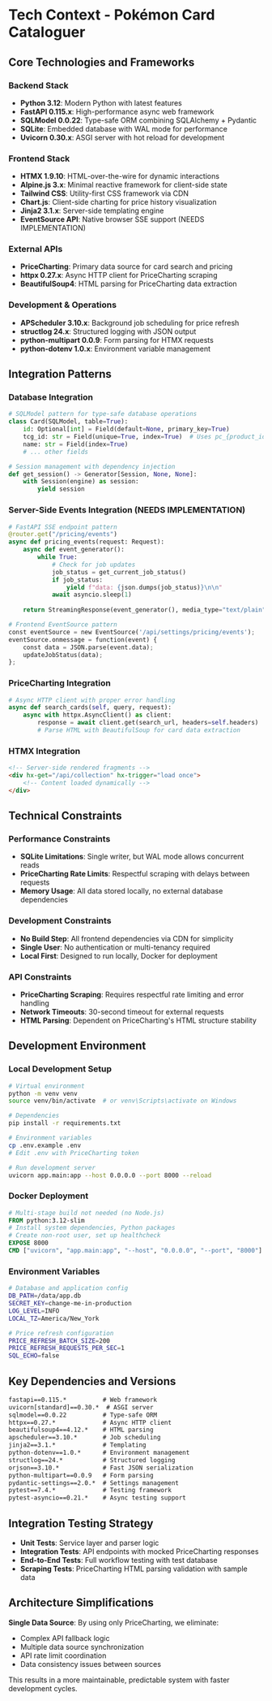 # Tech Context - Pokémon Card Cataloguer

## Core Technologies and Frameworks

### Backend Stack
- **Python 3.12**: Modern Python with latest features
- **FastAPI 0.115.x**: High-performance async web framework
- **SQLModel 0.0.22**: Type-safe ORM combining SQLAlchemy + Pydantic
- **SQLite**: Embedded database with WAL mode for performance
- **Uvicorn 0.30.x**: ASGI server with hot reload for development

### Frontend Stack
- **HTMX 1.9.10**: HTML-over-the-wire for dynamic interactions
- **Alpine.js 3.x**: Minimal reactive framework for client-side state
- **Tailwind CSS**: Utility-first CSS framework via CDN
- **Chart.js**: Client-side charting for price history visualization
- **Jinja2 3.1.x**: Server-side templating engine
- **EventSource API**: Native browser SSE support (NEEDS IMPLEMENTATION)

### External APIs
- **PriceCharting**: Primary data source for card search and pricing
- **httpx 0.27.x**: Async HTTP client for PriceCharting scraping
- **BeautifulSoup4**: HTML parsing for PriceCharting data extraction

### Development & Operations
- **APScheduler 3.10.x**: Background job scheduling for price refresh
- **structlog 24.x**: Structured logging with JSON output
- **python-multipart 0.0.9**: Form parsing for HTMX requests
- **python-dotenv 1.0.x**: Environment variable management

## Integration Patterns

### Database Integration
```python
# SQLModel pattern for type-safe database operations
class Card(SQLModel, table=True):
    id: Optional[int] = Field(default=None, primary_key=True)
    tcg_id: str = Field(unique=True, index=True)  # Uses pc_{product_id} format
    name: str = Field(index=True)
    # ... other fields

# Session management with dependency injection
def get_session() -> Generator[Session, None, None]:
    with Session(engine) as session:
        yield session
```

### Server-Side Events Integration (NEEDS IMPLEMENTATION)
```python
# FastAPI SSE endpoint pattern
@router.get("/pricing/events")
async def pricing_events(request: Request):
    async def event_generator():
        while True:
            # Check for job updates
            job_status = get_current_job_status()
            if job_status:
                yield f"data: {json.dumps(job_status)}\n\n"
            await asyncio.sleep(1)
    
    return StreamingResponse(event_generator(), media_type="text/plain")

# Frontend EventSource pattern
const eventSource = new EventSource('/api/settings/pricing/events');
eventSource.onmessage = function(event) {
    const data = JSON.parse(event.data);
    updateJobStatus(data);
};
```

### PriceCharting Integration
```python
# Async HTTP client with proper error handling
async def search_cards(self, query, request):
    async with httpx.AsyncClient() as client:
        response = await client.get(search_url, headers=self.headers)
        # Parse HTML with BeautifulSoup for card data extraction
```

### HTMX Integration
```html
<!-- Server-side rendered fragments -->
<div hx-get="/api/collection" hx-trigger="load once">
    <!-- Content loaded dynamically -->
</div>
```

## Technical Constraints

### Performance Constraints
- **SQLite Limitations**: Single writer, but WAL mode allows concurrent reads
- **PriceCharting Rate Limits**: Respectful scraping with delays between requests
- **Memory Usage**: All data stored locally, no external database dependencies

### Development Constraints
- **No Build Step**: All frontend dependencies via CDN for simplicity
- **Single User**: No authentication or multi-tenancy required
- **Local First**: Designed to run locally, Docker for deployment

### API Constraints
- **PriceCharting Scraping**: Requires respectful rate limiting and error handling
- **Network Timeouts**: 30-second timeout for external requests
- **HTML Parsing**: Dependent on PriceCharting's HTML structure stability

## Development Environment

### Local Development Setup
```bash
# Virtual environment
python -m venv venv
source venv/bin/activate  # or venv\Scripts\activate on Windows

# Dependencies
pip install -r requirements.txt

# Environment variables
cp .env.example .env
# Edit .env with PriceCharting token

# Run development server
uvicorn app.main:app --host 0.0.0.0 --port 8000 --reload
```

### Docker Deployment
```dockerfile
# Multi-stage build not needed (no Node.js)
FROM python:3.12-slim
# Install system dependencies, Python packages
# Create non-root user, set up healthcheck
EXPOSE 8000
CMD ["uvicorn", "app.main:app", "--host", "0.0.0.0", "--port", "8000"]
```

### Environment Variables
```bash
# Database and application config
DB_PATH=/data/app.db
SECRET_KEY=change-me-in-production
LOG_LEVEL=INFO
LOCAL_TZ=America/New_York

# Price refresh configuration
PRICE_REFRESH_BATCH_SIZE=200
PRICE_REFRESH_REQUESTS_PER_SEC=1
SQL_ECHO=false
```

## Key Dependencies and Versions
```txt
fastapi==0.115.*          # Web framework
uvicorn[standard]==0.30.*  # ASGI server
sqlmodel==0.0.22          # Type-safe ORM
httpx==0.27.*             # Async HTTP client
beautifulsoup4==4.12.*    # HTML parsing
apscheduler==3.10.*       # Job scheduling
jinja2==3.1.*             # Templating
python-dotenv==1.0.*      # Environment management
structlog==24.*           # Structured logging
orjson==3.10.*            # Fast JSON serialization
python-multipart==0.0.9   # Form parsing
pydantic-settings==2.0.*  # Settings management
pytest==7.4.*             # Testing framework
pytest-asyncio==0.21.*    # Async testing support
```

## Integration Testing Strategy
- **Unit Tests**: Service layer and parser logic
- **Integration Tests**: API endpoints with mocked PriceCharting responses
- **End-to-End Tests**: Full workflow testing with test database
- **Scraping Tests**: PriceCharting HTML parsing validation with sample data

## Architecture Simplifications
**Single Data Source**: By using only PriceCharting, we eliminate:
- Complex API fallback logic
- Multiple data source synchronization
- API rate limit coordination
- Data consistency issues between sources

This results in a more maintainable, predictable system with faster development cycles.
